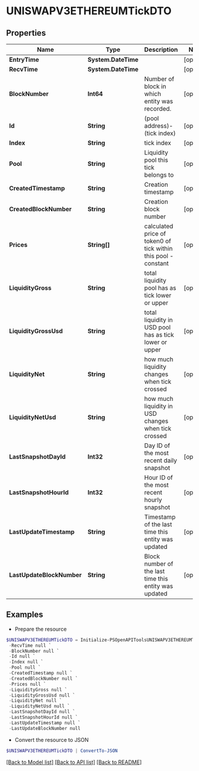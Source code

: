 # UNISWAPV3ETHEREUMTickDTO
## Properties

Name | Type | Description | Notes
------------ | ------------- | ------------- | -------------
**EntryTime** | **System.DateTime** |  | [optional] 
**RecvTime** | **System.DateTime** |  | [optional] 
**BlockNumber** | **Int64** | Number of block in which entity was recorded. | [optional] 
**Id** | **String** | (pool address)-(tick index) | [optional] 
**Index** | **String** | tick index | [optional] 
**Pool** | **String** | Liquidity pool this tick belongs to | [optional] 
**CreatedTimestamp** | **String** | Creation timestamp | [optional] 
**CreatedBlockNumber** | **String** | Creation block number | [optional] 
**Prices** | **String[]** | calculated price of token0 of tick within this pool - constant | [optional] 
**LiquidityGross** | **String** | total liquidity pool has as tick lower or upper | [optional] 
**LiquidityGrossUsd** | **String** | total liquidity in USD pool has as tick lower or upper | [optional] 
**LiquidityNet** | **String** | how much liquidity changes when tick crossed | [optional] 
**LiquidityNetUsd** | **String** | how much liquidity in USD changes when tick crossed | [optional] 
**LastSnapshotDayId** | **Int32** | Day ID of the most recent daily snapshot | [optional] 
**LastSnapshotHourId** | **Int32** | Hour ID of the most recent hourly snapshot | [optional] 
**LastUpdateTimestamp** | **String** | Timestamp of the last time this entity was updated | [optional] 
**LastUpdateBlockNumber** | **String** | Block number of the last time this entity was updated | [optional] 

## Examples

- Prepare the resource
```powershell
$UNISWAPV3ETHEREUMTickDTO = Initialize-PSOpenAPIToolsUNISWAPV3ETHEREUMTickDTO  -EntryTime null `
 -RecvTime null `
 -BlockNumber null `
 -Id null `
 -Index null `
 -Pool null `
 -CreatedTimestamp null `
 -CreatedBlockNumber null `
 -Prices null `
 -LiquidityGross null `
 -LiquidityGrossUsd null `
 -LiquidityNet null `
 -LiquidityNetUsd null `
 -LastSnapshotDayId null `
 -LastSnapshotHourId null `
 -LastUpdateTimestamp null `
 -LastUpdateBlockNumber null
```

- Convert the resource to JSON
```powershell
$UNISWAPV3ETHEREUMTickDTO | ConvertTo-JSON
```

[[Back to Model list]](../README.md#documentation-for-models) [[Back to API list]](../README.md#documentation-for-api-endpoints) [[Back to README]](../README.md)

